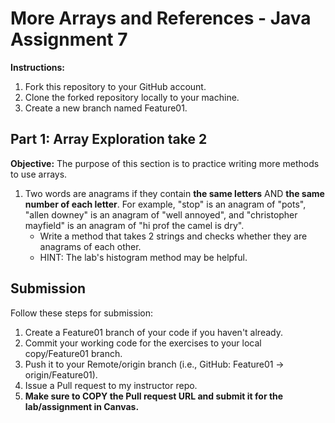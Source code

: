 # More Arrays and References - Java Assignment 7

**Instructions:**
1. Fork this repository to your GitHub account.
2. Clone the forked repository locally to your machine.
3. Create a new branch named Feature01.

## Part 1: Array Exploration take 2

**Objective:**
The purpose of this section is to practice writing more methods to use arrays.

1. Two words are anagrams if they contain **the same letters** AND **the same number of each letter**. For example, "stop" is an anagram of "pots", "allen downey" is an anagram of "well annoyed", and "christopher mayfield" is an anagram of "hi prof the camel is dry".
    * Write a method that takes 2 strings and checks whether they are anagrams of each other.
    * HINT: The lab's histogram method may be helpful.

## Submission
Follow these steps for submission:
1. Create a Feature01 branch of your code if you haven't already.
2. Commit your working code for the exercises to your local copy/Feature01 branch.
3. Push it to your Remote/origin branch (i.e., GitHub: Feature01 -> origin/Feature01).
4. Issue a Pull request to my instructor repo.
5. **Make sure to COPY the Pull request URL and submit it for the lab/assignment in Canvas.**
